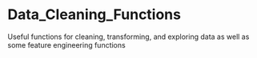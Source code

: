 # Data_Cleaning_Functions
Useful functions for cleaning, transforming, and exploring data as well as some feature engineering functions
